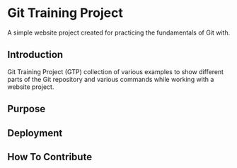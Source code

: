# Git Training Project

A simple website project created for practicing the fundamentals of Git with.

## Introduction 

Git Training Project (GTP) collection of various examples to show different parts of the Git repository  and various commands while working with a website project.

## Purpose

## Deployment

## How To Contribute 
